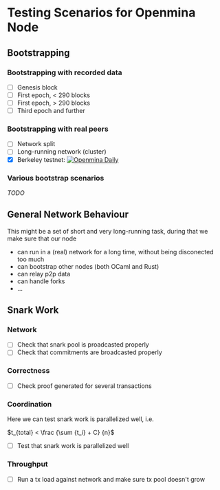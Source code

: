 # Testing Scenarios for Openmina Node

## Bootstrapping

### Bootstrapping with recorded data

- [ ] Genesis block
- [ ] First epoch, < 290 blocks
- [ ] First epoch, > 290 blocks
- [ ] Third epoch and further

### Bootstrapping with real peers

- [ ] Network split
- [ ] Long-running network (cluster)
- [x] Berkeley testnet: [![Openmina Daily](https://github.com/openmina/openmina/actions/workflows/daily.yaml/badge.svg)](https://github.com/openmina/openmina/actions/workflows/daily.yaml)

### Various bootstrap scenarios

_TODO_

## General Network Behaviour

This might be a set of short and very long-running task, during that we make sure that our node
- can run in a (real) network for a long time, without being disconected too much
- can bootstrap other nodes (both OCaml and Rust)
- can relay p2p data
- can handle forks
- ...

## Snark Work

### Network

- [ ] Check that snark pool is proadcasted properly
- [ ] Check that commitments are broadcasted properly

### Correctness

- [ ] Check proof generated for several transactions

### Coordination

Here we can test snark work is parallelized well, i.e.

$t_{total} < \frac {\sum {t_i} + C} {n}$

- [ ] Test that snark work is parallelized well

### Throughput

- [ ] Run a tx load against network and make sure tx pool doesn't grow



